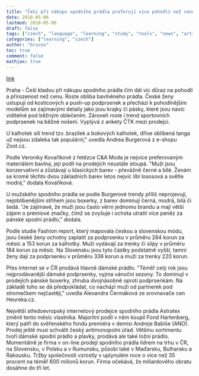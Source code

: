 ```yaml
---
title: "Češi při nákupu spodního prádla preferují více pohodlí než cenu"
date: 2018-05-06
lastmod: 2018-05-06
draft: false
tags: ["czech", "language", "learning", "study", "tools", "news", "article"]
categories: ["learning", "czech"]
author: "brucou"
toc: true
comment: false
mathjax: true
---
```

[link](http://www.ceskenoviny.cz/zpravy/cesi-pri-nakupu-spodniho-pradla-preferuji-vice-pohodli-nez-cenu/1608308)

Praha - Češi kladou při nákupu spodního prádla čím dál víc důraz na pohodlí a přirozenost než cenu. Roste obliba bavlněného prádla. České ženy ustupují od kosticových a push-up podprsenek a přechází k pohodlnějším modelům se zajímavými detaily jako jsou krajky či pásky, které jsou navíc viditelné pod běžným oblečením. Zároveň roste i trend sportovních podprsenek na běžné nošení. Vyplývá z ankety ČTK mezi prodejci.

U kalhotek sílí trend tzv. brazilek a bokových kalhotek, dříve oblíbená tanga už nejsou zdaleka tak populární," uvedla Andrea Burgerová z e-shopu Zoot.cz.

Podle Veroniky Kovaříkové z řetězce C&A Moda je nejvíce preferovaným materiálem bavlna, její podíl na prodejích neustále stoupá. "Muži jsou konzervativní a zůstávají u klasických barev - převážně černé a bílé. Ženám se kromě těchto dvou základních barev letos nejvíc líbí lososová a světle modrá," dodala Kovaříková.

U mužského spodního prádla se podle Burgerové trendy příliš neprojevují, nejoblíbenějším střihem jsou boxerky, z barev dominují černá, modrá, bílá či šedá. "Je zajímavé, že muži jsou často věrni jednomu brandu a mají větší zájem o prémiové značky, čímž se zvyšuje i ochota utratit více peněz za pánské spodní prádlo," dodala.

Podle studie Fashion report, který mapovala českou a slovenskou módu, jsou české ženy ochotny zaplatit za podprsenku v průměru 264 korun za měsíc a 153 korun za kalhotky. Muži vydávají za trenky či slipy v průměru 184 korun za měsíc. Na Slovensku jsou tyto částky podstatně vyšší, tamní ženy dají za podprsenku v průměru 336 korun a muži za trenky 220 korun.

Přes internet se v ČR prodává hlavně dámské prádlo. "Téměř celý rok jsou nejprodávanější dámské podprsenky, vyjma vánoční sezony. To dominují v prodejích pánské boxerky, zhruba dvojnásobně oproti podprsenkám. Na základě toho se dá předpokládat, co nachází muži od partnerek pod stromečkem nejčastěji," uvedla Alexandra Čermáková ze srovnavače cen Heureka.cz.

Největší středoevropský internetový prodejce spodního prádla Astratex změnil tento měsíc vlastníka. Majoritní podíl v něm koupil Fond Hartenberg, který patří do svěřenského fondu premiéra v demisi Andreje Babiše (ANO). Prodej ještě musí schválit český antimonopolní úřad. Většinu sortimentu tvoří dámské spodní prádlo a plavky, prodává ale také ložní prádlo. Momentálně je firma v on-line prodeji spodního prádla lídrem na trhu v ČR, na Slovensku, v Polsku a v Rumunsku, působí také v Maďarsku, Bulharsku a Rakousku. Tržby společnosti vzrostly v uplynulém roce o více než 35 procent na téměř 600 milionů korun. Firma očekává, že miliardového obratu dosáhne do tří let.
